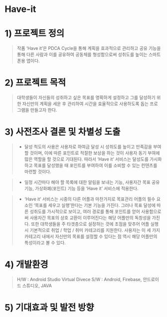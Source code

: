 Have-it
==================================
# 1) 프로젝트 정의
> 작품 ‘Have it’은 PDCA Cycle을 통해 계획을 효과적으로 관리하고 공유 기능을 통해 다른 사람과 이를 공유하여 공동체를 형성함으로써 성취도를 높이는 스마트폰용 앱이다.

# 2) 프로젝트 목적
> 대학생들이 자신들의 성취하고 싶은 목표를 명확하게 설정하고 그를 달성하기 위한 자신만의 계획을 세운 후 관리하여 시간을 효율적으로 사용하도록 돕는 프로그램을 만들고자 한다. 

# 3) 사전조사 결론 및 차별성 도출
> * 달성 척도의 사용은 사용자로 하여금 달성 시 성취도를 높이고 만족감을 부여할 것이며, 이에 따른 포인트로 적절한 보상을 하는 것이 사용자 동기 부여에 많은 역할을 할 것으로 기대된다.
따라서 ‘Have it’ 서비스는 달성도를 가시화하고 목표를 달성했을 때 포인트를 부여하여 이를 소비할 수 있는 컨텐츠를 마련할 것이다.

> * 일정 시간마다 해야 할 목록에 대한 알림을 보내는 기능, 사용자간 목표 공유 기능, 가상화폐(포인트) 기능 등을 ‘Have it’ 서비스에 적용한다.

> * ‘Have it’ 서비스는 시중의 다른 어플과 마찬가지로 목표관리 어플의 필수 요소인 ‘목표를 세우고 실행’한다는 기본 기능을 가진다. 그러나 목표 달성에 따른 성취도를 가시적으로 보이고, 여러 경로를 통해 포인트를 얻어 사용함으로써 사용자간 목표의 상호 교환이 이루어진다는 해당 어플만의 독창성을 가진다.
또한 대학생들을 주 타겟층으로 설정하는 것에 초점을 맞추어 어플 실행시 기본적으로 취업 / 학업 / 취미 카테고리를 지원한다. 사용자는 이 세 가지 카테고리 내에서 자신만의 목표를 설정할 수 있다는 점 역시 해당 어플만의 특성이라고 볼 수 있다.

# 4) 개발환경
> H/W : Android Studio Virtual Divece
> S/W : Android, Firebase, 안드로이드 스튜디오, JAVA

# 5) 기대효과 및 발전 방향
